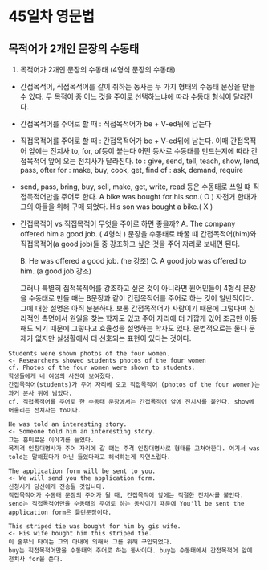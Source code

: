 # 45일차 영문법

## 목적어가 2개인 문장의 수동태

1. 목적어가 2개인 문장의 수동태 (4형식 문장의 수동태)

-   간접목적어, 직접목적어를 같이 취하는 동사는 두 가지 형태의 수동태 문장을 만들 수 있다.
    두 목적어 중 어느 것을 주어로 선택하느냐에 따라 수동태 형식이 달라진다.

-   간접목적어를 주어로 할 때 : 직접목적어가 be + V-ed뒤에 남는다

-   직접목적어를 주어로 할 때 : 간접목적어가 be + V-ed뒤에 남는다. 이때 간접목적어 앞에는 전치사 to, for, of등이 붙는다
    어떤 동사로 수동태를 만드는지에 따라 간접목적어 앞에 오는 전치사가 달라진다.
    to : give, send, tell, teach, show, lend, pass, ofter
    for : make, buy, cook, get, find
    of : ask, demand, require

-   send, pass, bring, buy, sell, make, get, write, read 등은 수동태로 쓰일 떄 직접목적어만을 주어로 한다.
    A bike was bought for his son.( O ) 자전거 한대가 그의 아들을 위해 구매 되었다.
    His son was bought a bike.( X )

-   간접목적어 vs 직접목적어 무엇을 주어로 하면 좋을까?
    A. The company offered him a good job. ( 4형식 )
    문장을 수동태로 바꿀 떄 간접목적어(him)와 직접목적어(a good job)둘 중 강조하고 싶은 것을 주어 자리로 보내면 된다.

    B. He was offered a good job. (he 강조)
    C. A good job was offered to him. (a good job 강조)

    그러나 특별히 집적목적어를 강조하고 싶은 것이 아니라면 원어민들이 4형식 문장을 수동태로 만들 때는 B문장과 같이 간접목적어를 주어로 하는 것이 일반적이다.
    그에 대한 설명은 아직 분분하다. 보통 간접목적어가 사람이기 때문에 그렇다며 심리적인 측면에서 원일을 찾는 학자도 있고 주어 자리에 더 가깝게 있어 조금만 이동해도 되기 때문에 그렇다고 효율성을 설명하는 학자도 있다.
    문법적으로는 둘다 문제가 없지만 실생활에서 더 선호되는 표현이 있다는 것이다.

```
Students were shown photos of the four women.
<- Researchers showed students photos of the four women
cf. Photos of the four women were shown to students.
학생들에게 네 여성의 사진이 보여졌다.
간접목적어(students)가 주어 자리에 오고 직접목적어 (photos of the four women)는 과거 분사 뒤에 남았다.
cf. 직접목적어를 주어로 한 수동태 문장에서는 간접목적어 앞에 전치사를 붙인다. show에 어울리는 전치사는 to이다.

He was told an interesting story.
<- Someone told him an interesting story.
그는 흥미로운 이야기를 들었다.
목적격 인칭대명사가 주어 자리에 갈 떄는 주격 인칭대명사로 형태를 고쳐야한다. 여기서 was told는 말해졌다가 아닌 들었다라고 해석하는게 자연스럽다.

The application form will be sent to you.
<- We will send you the application form.
신청서가 당신에게 전송될 것입니다.
직접목적어가 수동태 문장의 주어가 될 때, 간접목적어 앞에는 적절한 전치사를 붙인다.
send는 직접목적어만을 수동태의 주어로 하는 동사이기 때문에 You'll be sent the application form은 틀린문장이다.

This striped tie was bought for him by gis wife.
<- His wife bought him this striped tie.
이 줄무늬 타이는 그의 아내에 의해서 그를 위해 구입되었다.
buy는 직접목적어만을 수동태의 주어로 하는 동사이다. buy는 수동태에서 간접목적어 앞에 전치사 for을 쓴다.
```
